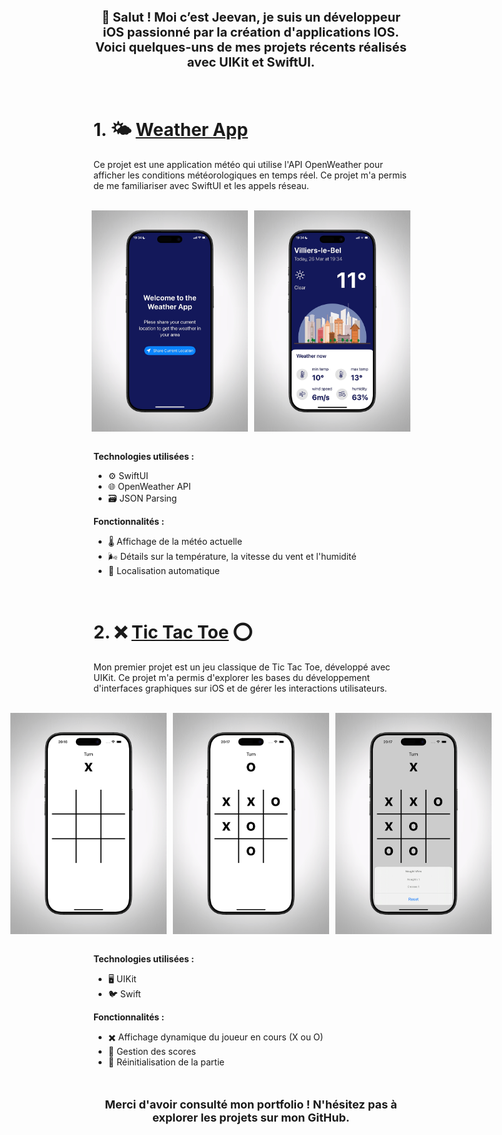 <p align="center" style="font-size: 20px; font-weight: bold;">👋 Salut ! Moi c’est Jeevan, je suis un développeur iOS passionné par la création d'applications IOS. Voici quelques-uns de mes projets récents réalisés avec UIKit et SwiftUI.</p>

<br>

# 1. 🌤️ **[Weather App](https://github.com/votre-repo)**
Ce projet est une application météo qui utilise l'API OpenWeather pour afficher les conditions météorologiques en temps réel. Ce projet m'a permis de me familiariser avec SwiftUI et les appels réseau.

<br>
<div style="display: flex; gap: 10px; justify-content: center; align-items: center;">
    <img src="./images/WeatherApp0.jpg" alt="Weather App - Écran d'accueil" width="250" style="margin: auto;" />
    <img src="./images/WeatherApp2.jpg" alt="Weather App - Météo actuelle" width="250" style="margin: auto;" />
</div>
<br>

**Technologies utilisées :**
- ⚙️ SwiftUI
- 🌐 OpenWeather API
- 🗃️ JSON Parsing

**Fonctionnalités :**
- 🌡️ Affichage de la météo actuelle
- 🌬️ Détails sur la température, la vitesse du vent et l'humidité
- 📍 Localisation automatique

<br>

# 2. ❌ **[Tic Tac Toe](https://github.com/votre-repo)** ⭕
Mon premier projet est un jeu classique de Tic Tac Toe, développé avec UIKit. Ce projet m'a permis d'explorer les bases du développement d'interfaces graphiques sur iOS et de gérer les interactions utilisateurs.

<br>
<div style="display: flex; gap: 10px; justify-content: center; align-items: center;">
    <img src="./images/TicTacToe1.jpg" alt="Tic Tac Toe - Début de partie" width="250" style="margin: auto;" />
    <img src="./images/TicTacToe2.jpg" alt="Tic Tac Toe - Partie en cours" width="250" style="margin: auto;" />
    <img src="./images/TicTacToe3.jpg" alt="Tic Tac Toe - Fin de partie" width="250" style="margin: auto;" />
</div>
<br>

**Technologies utilisées :**
- 🖥️ UIKit
- 🐦 Swift

**Fonctionnalités :**
- ✖️ Affichage dynamique du joueur en cours (X ou O)
- 📝 Gestion des scores
- 🔁 Réinitialisation de la partie

<br>

<p align="center" style="font-size: 18px; font-weight: bold;">Merci d'avoir consulté mon portfolio ! N'hésitez pas à explorer les projets sur mon GitHub.</p>
